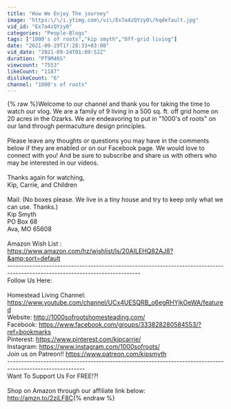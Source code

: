 ```yaml
---
title: "How We Enjoy The journey"
image: "https:\/\/i.ytimg.com\/vi\/Ex7a4zQYzy0\/hqdefault.jpg"
vid_id: "Ex7a4zQYzy0"
categories: "People-Blogs"
tags: ["1000's of roots","kip smyth","Off-grid living"]
date: "2021-09-29T17:28:33+03:00"
vid_date: "2021-09-24T01:09:52Z"
duration: "PT9M40S"
viewcount: "7553"
likeCount: "1187"
dislikeCount: "6"
channel: "1000's of roots"
---
```

{% raw %}Welcome to our channel and thank you for taking the time to watch our vlog.  We are a family of 9 living in a 500 sq. ft. off grid home on 20 acres in the Ozarks.  We are endeavoring to put in &quot;1000's of roots&quot; on our land through permaculture design principles. <br /><br />Please leave any thoughts or questions you may have in the comments below if they are enabled or on our Facebook page.  We would love to connect with you!  And be sure to subscribe and share us with others who may be interested in our videos.<br /><br />Thanks again for watching,<br />Kip, Carrie, and Children<br /><br />Mail: (No boxes please.  We live in a tiny house and try to keep only what we can use.  Thanks.)<br />Kip Smyth<br />PO Box 68<br />Ava, MO 65608<br /><br />Amazon Wish List : <a rel="nofollow" target="blank" href="https://www.amazon.com/hz/wishlist/ls/20AILEHQ82AJ8?&amp;sort=default">https://www.amazon.com/hz/wishlist/ls/20AILEHQ82AJ8?&amp;sort=default</a><br />------------------------------------------------------------------------------------------------------------------------------<br />Follow Us Here:<br /><br />Homestead Living Channel: <a rel="nofollow" target="blank" href="https://www.youtube.com/channel/UCx4UESQRB_o6egRHYjkOeWA/featured">https://www.youtube.com/channel/UCx4UESQRB_o6egRHYjkOeWA/featured</a><br />Website: <a rel="nofollow" target="blank" href="http://1000sofrootshomesteading.com/">http://1000sofrootshomesteading.com/</a><br />Facebook: <a rel="nofollow" target="blank" href="https://www.facebook.com/groups/333828280584553/?ref=bookmarks">https://www.facebook.com/groups/333828280584553/?ref=bookmarks</a><br />Pinterest: <a rel="nofollow" target="blank" href="https://www.pinterest.com/kipcarrie/">https://www.pinterest.com/kipcarrie/</a><br />Instagram: <a rel="nofollow" target="blank" href="https://www.instagram.com/1000sofroots/">https://www.instagram.com/1000sofroots/</a><br />Join us on Patreon!!  <a rel="nofollow" target="blank" href="https://www.patreon.com/kipsmyth">https://www.patreon.com/kipsmyth</a><br />----------------------------------------------------------------------------------------------------------<br />Want To Support Us For FREE!?!<br /><br />Shop on Amazon through our affiliate link below:<br /><a rel="nofollow" target="blank" href="http://amzn.to/2ziLF8C">http://amzn.to/2ziLF8C</a>{% endraw %}
